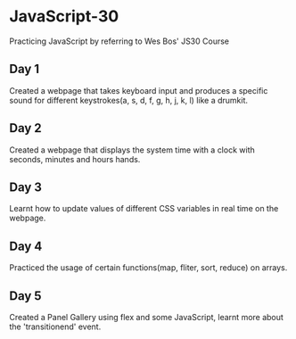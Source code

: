 # JavaScript-30
Practicing JavaScript by referring to Wes Bos' JS30 Course

## Day 1
Created a webpage that takes keyboard input and produces a specific sound for different keystrokes(a, s, d, f, g, h, j, k, l) like a drumkit. 

## Day 2
Created a webpage that displays the system time with a clock with seconds, minutes and hours hands.  

## Day 3
Learnt how to update values of different CSS variables in real time on the webpage.

## Day 4 
Practiced the usage of certain functions(map, fliter, sort, reduce) on arrays.

## Day 5
Created a Panel Gallery using flex and some JavaScript, learnt more about the 'transitionend' event.
